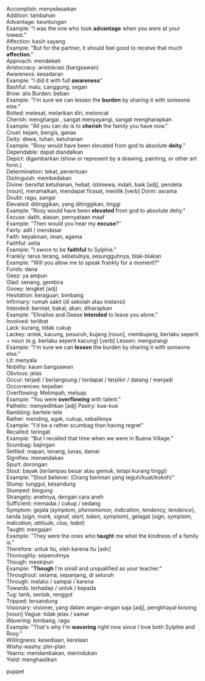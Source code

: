 Accomplish: menyelesaikan  
Addition: tambahan  
Advantage: keuntungan  
	Example: "I was the one who took **advantage** when you were at your lowest."  
Affection: kasih sayang  
	Example: "But for the partner, it should feel good to receive that much **affection**."  
Approach: mendekati  
Aristocracy: aristokrasi (bangsawan)  
Awareness: kesadaran  
	Example: "I did it with full **awareness**"  
Bashful: malu, canggung, segan  
Brow: alis
Burden: beban  
	Example: "I'm sure we can lessen the **burden** by sharing it with someone else."  
Bolted: melesat, melarikan diri, meloncat  
Cherish: menghargai , sangat menyayangi, sangat mengharapkan  
	Example: "All you can do is to **cherish** the family you have now."  
Cruel: kejam, bengis, ganas  
Deity: dewa, tuhan, ketuhanan  
	Example: "Roxy would have been elevated from god to absolute **deity**."  
Dependable: dapat diandalkan  
Depict: digambarkan (show or represent by a drawing, painting, or other art form.)  
Determination: tekat, penentuan  
Distinguish: membedakan  
Divine: bersifat ketuhanan, hebat, istimewa, indah, baik [adj], pendeta [noun], meramalkan, mendapat firasat, menilik [verb] 
Dorm: asrama  
Doubt: ragu, sangsi  
Elevated: ditinggikan, yang ditinggikan, tinggi  
	Example: "Roxy would have been **elevated** from god to absolute deity."  
Excuse: dalih, alasan, pernyataan maaf  
	Example: "Then would you hear my **excuse**?"  
Fairly: adil / mendasar  
Faith: keyakinan, iman, agama  
Faithful: setia  
	Example: "I swore to be **faithful** to Sylphie."  
Frankly: terus terang, sebetulnya, sesungguhnya, blak-blakan  
	Example: "Will you allow me to speak frankly for a moment?"  
Funds: dana  
Geez: ya ampun  
Glad: senang, gembira  
Gooey: lengket [adj]  
Hesitation: keraguan, bimbang  
Infirmary: rumah sakit (di sekolah atau instansi)  
Intended: berniat, bakal, akan, diharapkan  
	Example: "Elinalise and Geese **intended** to leave you alone."  
Involved: terlibat  
Lack: kurang, tidak cukup  
Lackey: antek, kacung, pesuruh, bujang [noun], membujang, berlaku seperti + noun (e.g. berlaku seperti kacung) [verb]
Lessen: mengurangi  
	Example: "I'm sure we can **lessen** the burden by sharing it with someone else."  
Lit: menyala  
Nobility: kaum bangsawan  
Obvious: jelas  
Occur: terjadi / berlangsung / terdapat / terpikir / datang / menjadi  
Occurrences: kejadian  
Overflowing: Melimpah, meluap  
	Example: "You were **overflowing** with talent."  
Pathetic: menyedihkan [adj]
Pastry: kue-kue  
Rambling: bertele-tele  
Rather: mending, agak, cukup, sebaliknya  
	Example: "I'd be a rather scumbag than having regret"  
Recalled: teringat  
	Example: "But I recalled that time when we were in Buena Village."  
Scumbag: bajingan  
Settled: mapan, tenang, lunas, damai  
Signifies: menandakan  
Spurt: dorongan  
Stout: bayak (terlampau besar atau gemuk, tetapi kurang tinggi)  
	Example: "Stout believer. (Orang beriman yang teguh/kuat/kokoh)"  
Stump: tunggul, kesandung  
Stumped: bingung  
Strangely: anehnya, dengan cara aneh  
Sufficient: memadai / cukup / sedang  
Symptom: gejala (*symptom, phenomenon, indication, tendency, tendence*), tanda (*sign, mark, signal, alert, token, symptom*), gelagat (*sign, symptom, indication, attitude, clue, habit*)  
Taught: mengajari  
	Example: "They were the ones who **taught** me what the kindness of a family is."  
Therefore: untuk itu, oleh karena itu [adv]  
Thoroughly: sepenuhnya  
Though: meskipun  
	Example: "**Though** I'm small and unqualified as your teacher."  
Throughout: selama, sepanjang, di seluruh  
Through: melalui / sampai / karena  
Towards: terhadap / untuk / kepada  
Tug: tarik, sentak, renggut  
Tripped: tersandung  
Visionary: visioner, yang dalam angan-angan saja [adj], pengkhayal kosong [noun]
Vague: tidak jelas / samar  
Wavering: bimbang, ragu  
	Example: "That's why I'm **wavering** right now since I love both Sylphie and Roxy."  
Willingness: kesediaan, kerelaan  
Wishy-washy: plin-plan  
Yearns: mendambakan, merindukan  
Yield: menghasilkan

puppet